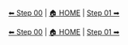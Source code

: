 [⬅ Step 00](Step00.md) | [🏠 HOME](../README.md) | [Step 01 ➡](Step01.md)

[⬅ Step 00](Step00.md) | [🏠 HOME](../README.md) | [Step 01 ➡](Step01.md)

